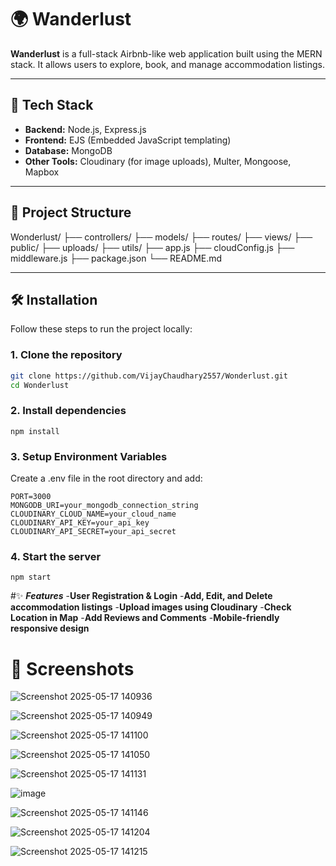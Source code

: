 # 🌍 Wanderlust

**Wanderlust** is a full-stack Airbnb-like web application built using the MERN stack. It allows users to explore, book, and manage accommodation listings.

---

## 🚀 Tech Stack

- **Backend:** Node.js, Express.js  
- **Frontend:** EJS (Embedded JavaScript templating)  
- **Database:** MongoDB  
- **Other Tools:** Cloudinary (for image uploads), Multer, Mongoose, Mapbox

---

## 📁 Project Structure

Wonderlust/
├── controllers/
├── models/
├── routes/
├── views/
├── public/
├── uploads/
├── utils/
├── app.js
├── cloudConfig.js
├── middleware.js
├── package.json
└── README.md


---

## 🛠️ Installation

Follow these steps to run the project locally:

### 1. Clone the repository

```bash
git clone https://github.com/VijayChaudhary2557/Wonderlust.git
cd Wonderlust

```

### 2. Install dependencies

```base
npm install
```

### 3. Setup Environment Variables
Create a .env file in the root directory and add:
```base
PORT=3000
MONGODB_URI=your_mongodb_connection_string
CLOUDINARY_CLOUD_NAME=your_cloud_name
CLOUDINARY_API_KEY=your_api_key
CLOUDINARY_API_SECRET=your_api_secret
```

### 4. Start the server

```base
npm start
```

#✨ ***Features***
-**User Registration & Login**
-**Add, Edit, and Delete accommodation listings**
-**Upload images using Cloudinary**
-**Check Location in Map**
-**Add Reviews and Comments**
-**Mobile-friendly responsive design**


# 📸 Screenshots

![Screenshot 2025-05-17 140936](https://github.com/user-attachments/assets/7198c24f-53fa-4191-80d1-ab3a4dc97663)

![Screenshot 2025-05-17 140949](https://github.com/user-attachments/assets/12ac86f4-bc56-4bf6-ae65-1eab81e8ee1d)

![Screenshot 2025-05-17 141100](https://github.com/user-attachments/assets/84f5a29a-989c-4ed8-862c-4a5dc304d543)

![Screenshot 2025-05-17 141050](https://github.com/user-attachments/assets/a0940706-2c8d-4840-9f5c-c582af512dcb)

![Screenshot 2025-05-17 141131](https://github.com/user-attachments/assets/a57a76d5-2eeb-409b-87d0-ce9a4a1e9398)

![image](https://github.com/user-attachments/assets/95f93ab0-8e6a-46cf-a98d-191ee7b1ad80)

![Screenshot 2025-05-17 141146](https://github.com/user-attachments/assets/72cce042-74d8-498b-bc56-828160a57f81)

![Screenshot 2025-05-17 141204](https://github.com/user-attachments/assets/c7d0b8ec-b915-4f58-8d6b-a2d0329d7ffb)

![Screenshot 2025-05-17 141215](https://github.com/user-attachments/assets/714a542b-dcb3-47f8-a132-053c0d482f30)












